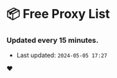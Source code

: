 # :package: Free Proxy List
### Updated every 15 minutes.

- Last updated: `2024-05-05 17:27`

:heart:
